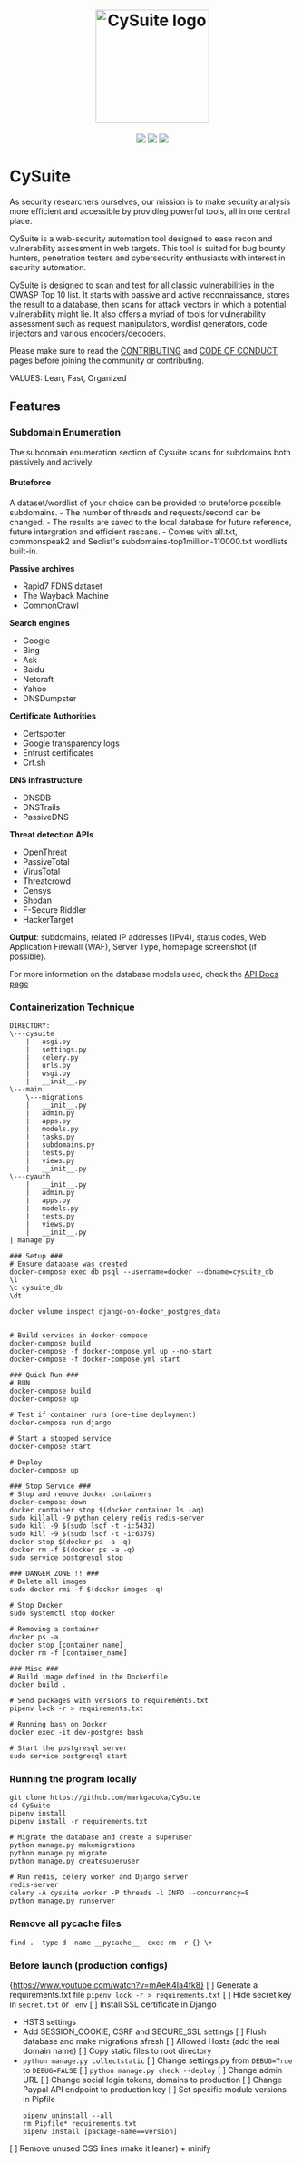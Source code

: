 <h1 align="center">
  <img src="templates/static/img/icons/cysuite.png" alt="CySuite logo" width="200px"></a>
  <br>
</h1>

<p align="center">
  <img src="https://img.shields.io/badge/contributions-welcome-brightgreen.svg?style=flat" />
  <img src="https://badges.frapsoft.com/os/v1/open-source.svg?v=103" />
  <img src="https://img.shields.io/badge/Maintained%3F-yes-green.svg" />
</p>

# CySuite
As security researchers ourselves, our mission is to make security analysis more efficient and accessible by providing powerful tools, all in one central place.

CySuite is a web-security automation tool designed to ease recon and vulnerability assessment in web targets. This tool is suited for bug bounty hunters, penetration testers and cybersecurity enthusiasts with interest in security automation. 

CySuite is designed to scan and test for all classic vulnerabilities in the OWASP Top 10 list. It starts with passive and active reconnaissance, stores the result to a database, then scans for attack vectors in which a potential vulnerability might lie. It also offers a myriad of tools for vulnerability assessment such as request manipulators, wordlist generators, code injectors and various encoders/decoders.

Please make sure to read the [CONTRIBUTING](CONTRIBUTING.md) and [CODE OF CONDUCT](CODE_OF_CONDUCT.md) pages before joining the community or contributing.

VALUES: Lean, Fast, Organized

## Features
### Subdomain Enumeration
The subdomain enumeration section of Cysuite scans for subdomains both passively and actively.

#### Bruteforce 
A dataset/wordlist of your choice can be provided to bruteforce possible subdomains.
    - The number of threads and requests/second can be changed.
    - The results are saved to the local database for future reference, future intergration and efficient rescans.
    - Comes with all.txt, commonspeak2 and Seclist's subdomains-top1million-110000.txt wordlists built-in.

**Passive archives**
- Rapid7 FDNS dataset
- The Wayback Machine
- CommonCrawl

**Search engines**
- Google
- Bing
- Ask
- Baidu
- Netcraft
- Yahoo
- DNSDumpster

**Certificate Authorities** 
- Certspotter
- Google transparency logs
- Entrust certificates
- Crt.sh

**DNS infrastructure**
- DNSDB
- DNSTrails
- PassiveDNS

**Threat detection APIs**
- OpenThreat
- PassiveTotal
- VirusTotal
- Threatcrowd
- Censys
- Shodan
- F-Secure Riddler
- HackerTarget

**Output**: 
subdomains, related IP addresses (IPv4), status codes, Web Application Firewall (WAF), Server Type, homepage screenshot (if possible).

For more information on the database models used, check the [API Docs page](scripts/API.md)

### Containerization Technique
```
DIRECTORY:
\---cysuite
    |   asgi.py
    |   settings.py
    |   celery.py
    |   urls.py
    |   wsgi.py
    |   __init__.py
\---main
    \---migrations
    |   __init__.py
    |   admin.py
    |   apps.py
    |   models.py
    |   tasks.py
    |   subdomains.py
    |   tests.py
    |   views.py
    |   __init__.py
\---cyauth
    |   __init__.py
    |   admin.py
    |   apps.py
    |   models.py
    |   tests.py
    |   views.py
    |   __init__.py
| manage.py      

### Setup ###
# Ensure database was created
docker-compose exec db psql --username=docker --dbname=cysuite_db
\l
\c cysuite_db
\dt

docker volume inspect django-on-docker_postgres_data


# Build services in docker-compose
docker-compose build
docker-compose -f docker-compose.yml up --no-start
docker-compose -f docker-compose.yml start

### Quick Run ###
# RUN
docker-compose build
docker-compose up

# Test if container runs (one-time deployment)
docker-compose run django

# Start a stopped service
docker-compose start

# Deploy
docker-compose up

### Stop Service ###
# Stop and remove docker containers
docker-compose down
docker container stop $(docker container ls -aq)
sudo killall -9 python celery redis redis-server
sudo kill -9 $(sudo lsof -t -i:5432)
sudo kill -9 $(sudo lsof -t -i:6379)
docker stop $(docker ps -a -q)
docker rm -f $(docker ps -a -q)
sudo service postgresql stop

### DANGER ZONE !! ###
# Delete all images
sudo docker rmi -f $(docker images -q)

# Stop Docker
sudo systemctl stop docker

# Removing a container
docker ps -a
docker stop [container_name]
docker rm -f [container_name]

### Misc ###
# Build image defined in the Dockerfile
docker build .

# Send packages with versions to requirements.txt
pipenv lock -r > requirements.txt

# Running bash on Docker
docker exec -it dev-postgres bash

# Start the postgresql server
sudo service postgresql start
```

### Running the program locally
```
git clone https://github.com/markgacoka/CySuite
cd CySuite
pipenv install
pipenv install -r requirements.txt

# Migrate the database and create a superuser
python manage.py makemigrations
python manage.py migrate
python manage.py createsuperuser

# Run redis, celery worker and Django server
redis-server
celery -A cysuite worker -P threads -l INFO --concurrency=8
python manage.py runserver
```

### Remove all pycache files
```
find . -type d -name __pycache__ -exec rm -r {} \+
```

### Before launch (production configs)
{https://www.youtube.com/watch?v=mAeK4Ia4fk8}
[ ] Generate a requirements.txt file
    `pipenv lock -r > requirements.txt`
[ ] Hide secret key in `secret.txt` or `.env`
[ ] Install SSL certificate in Django
  - HSTS settings
  - Add SESSION_COOKIE, CSRF and SECURE_SSL settings
[ ] Flush database and make migrations afresh
[ ] Allowed Hosts (add the real domain name)
[ ] Copy static files to root directory
  - `python manage.py collectstatic`
[ ] Change settings.py from `DEBUG=True` to `DEBUG=FALSE`
[ ] `python manage.py check --deploy`
[ ] Change admin URL
[ ] Change social login tokens, domains to production
[ ] Change Paypal API endpoint to production key
[ ] Set specific module versions in Pipfile
    ```
    pipenv uninstall --all
    rm Pipfile* requirements.txt
    pipenv install [package-name==version]
    ```
[ ] Remove unused CSS lines (make it leaner) + minify